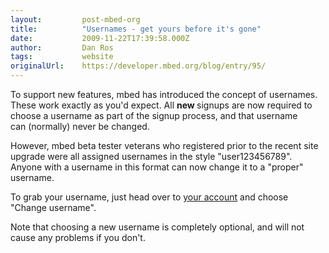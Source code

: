 ```yaml
---
layout:         post-mbed-org
title:          "Usernames - get yours before it's gone"
date:           2009-11-22T17:39:58.000Z
author:         Dan Ros
tags:           website
originalUrl:    https://developer.mbed.org/blog/entry/95/
---
```


<p>To support new features, mbed has introduced the concept of usernames.
  These work exactly as you&apos;d expect. All <strong>new </strong>signups
  are now required to choose a username as part of the signup process, and
  that username can&#xA0;(normally)&#xA0;never be changed.</p>
<p>However, mbed beta tester veterans who registered prior to the recent
  site upgrade were all assigned usernames in the style &quot;user123456789&quot;.
  Anyone with a username in this format can now change it to a &quot;proper&quot;
  username.</p>
<p>To grab your username, just head over to <a href="http://mbed.org/account/settings/">your account</a> and
  choose &quot;Change username&quot;.</p>
<p>Note that choosing a new username is completely optional, and will not
  cause any problems if you don&apos;t.</p>
<p>&#xA0;</p>

